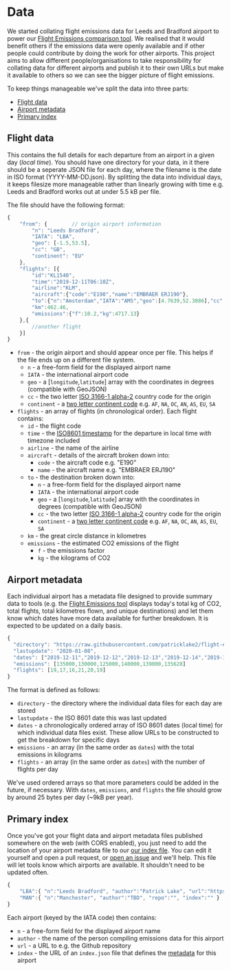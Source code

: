 # Data

We started collating flight emissions data for Leeds and Bradford airport to power our [Flight Emissions comparison tool](https://patricklake2.github.io/flight-emissions/). We realised that it would benefit others if the emissions data were openly available and if other people could contribute by doing the work for other airports. This project aims to allow different people/organisations to take responsibility for collating data for different airports and publish it to their own URLs but make it available to others so we can see the bigger picture of flight emissions.

To keep things manageable we've split the data into three parts:

* [Flight data](#flight-data)
* [Airport metadata](#airport-metadata)
* [Primary index](#primary-index)

## Flight data

This contains the full details for each departure from an airport in a given day (*local time*). You should have one directory for your data, in it there should be a seperate JSON file for each day, where the filename is the date in ISO format (YYYY-MM-DD.json). By splitting the data into individual days, it keeps filesize more manageable rather than linearly growing with time e.g. Leeds and Bradford works out at under 5.5 kB per file.

The file should have the following format:

```javascript
{
	"from": {        // origin airport information
		"n": "Leeds Bradford",
		"IATA": "LBA",
		"geo": [-1.5,53.5],
		"cc": "GB",
		"continent": "EU"
	},
	"flights": [{
		"id":"KL1540",
		"time":"2019-12-11T06:10Z",
		"airline":"KLM",
		"aircraft":{"code":"E190","name":"EMBRAER ERJ190"},
		"to":{"n":"Amsterdam","IATA":"AMS","geo":[4.7639,52.3086],"cc":"NL","continent":"EU" },
		"km":462.46,
		"emissions":{"f":10.2,"kg":4717.13}
	},{
		//another flight 
	}]
}
```

* `from` - the origin airport and should appear once per file. This helps if the file ends up on a different file system.
  * `n` - a free-form field for the displayed airport name
  * `IATA` - the international airport code
  * `geo` - a [`longitude`,`latitude`] array with the coordinates in degrees (compatible with GeoJSON)
  * `cc` - the two letter [ISO 3166-1 alpha-2](https://en.wikipedia.org/wiki/ISO_3166-1_alpha-2) country code for the origin
  * `continent` - a [two letter continent code](https://datahub.io/core/continent-codes) e.g. `AF`, `NA`, `OC`, `AN`, `AS`, `EU`, `SA`
* `flights` - an array of flights (in chronological order). Each flight contains:
  * `id` - the flight code
  * `time` - the [ISO8601 timestamp](https://en.wikipedia.org/wiki/ISO_8601) for the departure in local time *with* timezone included
  * `airline` - the name of the airline
  * `aircraft` - details of the aircraft broken down into:
    * `code` - the aircraft code e.g. "E190"
    * `name` - the aircraft name e.g. "EMBRAER ERJ190"
  * `to` - the destination broken down into:
    * `n` - a free-form field for the displayed airport name
    * `IATA` - the international airport code
    * `geo` - a [`longitude`,`latitude`] array with the coordinates in degrees (compatible with GeoJSON)
    * `cc` - the two letter [ISO 3166-1 alpha-2](https://en.wikipedia.org/wiki/ISO_3166-1_alpha-2) country code for the origin
    * `continent` - a [two letter continent code](https://datahub.io/core/continent-codes) e.g. `AF`, `NA`, `OC`, `AN`, `AS`, `EU`, `SA`
  * `km` - the great circle distance in kilometres
  * `emissions` - the estimated CO2 emissions of the flight
    * `f` - the emissions factor
    * `kg` - the kilograms of CO2

## Airport metadata

Each individual airport has a metadata file designed to provide summary data to tools (e.g. the [Flight Emissions tool](https://patricklake2.github.io/flight-emissions/) displays today's total kg of CO2, total flights, total kilometres flown, and unique destinations) and let them know which dates have more data available for further breakdown. It is expected to be updated on a daily basis.

```javascript
{
  "directory": "https://raw.githubusercontent.com/patricklake2/flight-emissions/master/leeds-bradford/data/",
  "lastupdate": "2020-01-08",
  "dates": ["2019-12-11","2019-12-12","2019-12-13","2019-12-14","2019-12-20","2020-01-07"]
  "emissions": [135000,130000,125000,140000,139000,135628]
  "flights": [19,17,16,21,20,19]
}
```
The format is defined as follows:

* `directory` - the directory where the individual data files for each day are stored
* `lastupdate` - the ISO 8601 date this was last updated
* `dates` - a chronologically ordered array of ISO 8601 dates (local time) for which individual data files exist. These allow URLs to be constructed to get the breakdown for specific days
* `emissions` - an array (in the same order as `dates`) with the total emissions in kilograms
* `flights` - an array (in the same order as `dates`) with the number of flights per day

We've used ordered arrays so that more parameters could be added in the future, if necessary. With `dates`, `emissions`, and `flights` the file should grow by around 25 bytes per day (~9kB per year).

## Primary index

Once you've got your flight data and airport metadata files published somewhere on the web (with CORS enabled), you just need to add the location of your airport metadata file to our [our index file](data/index.json). You can edit it yourself and open a pull request, or [open an issue](https://github.com/odileeds/flight-data/issues/new) and we'll help. This file will let tools know which airports are available. It shouldn't need to be updated often.

```javascript
{
	"LBA":{ "n":"Leeds Bradford", "author":"Patrick Lake", "url":"https://github.com/patricklake2/flight-emissions/", "index":"https://raw.githubusercontent.com/patricklake2/flight-emissions/master/leeds-bradford/data/index.json" },
	"MAN":{ "n":"Manchester", "author":"TBD", "repo":"", "index":"" }
}
```

Each airport (keyed by the IATA code) then contains:

* `n` - a free-form field for the displayed airport name
* `author` - the name of the person compiling emissions data for this airport
* `url` - a URL to e.g. the Github repository
* `index` - the URL of an `index.json` file that defines the [metadata](#airport-metadata) for this airport
